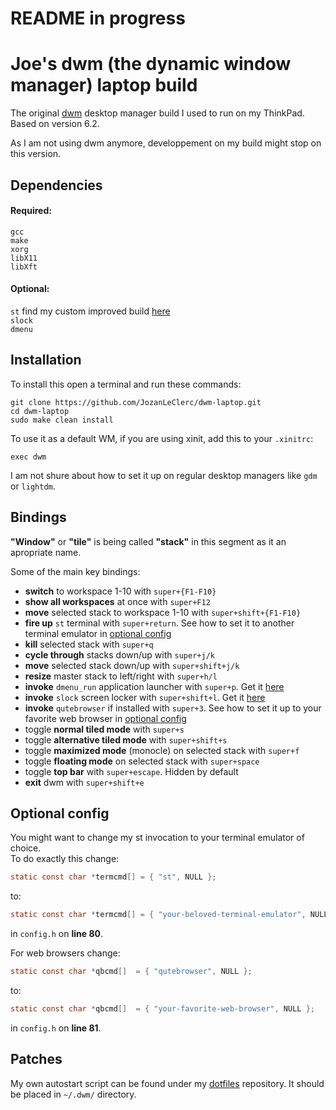 # README in progress

# Joe's dwm (the dynamic window manager) laptop build

The original [dwm](https://dwm.suckless.org/) desktop manager build I used to run on my ThinkPad.  
Based on version 6.2.

As I am not using dwm anymore, developpement on my build might stop on this version.

## Dependencies

#### Required:
   `gcc`  
   `make`  
   `xorg`  
   `libX11`  
   `libXft`

#### Optional:
   `st` find my custom improved build [here](https://github.com/JozanLeClerc/st-laptop)  
   `slock`  
   `dmenu`

## Installation

To install this open a terminal and run these commands:
```shell
git clone https://github.com/JozanLeClerc/dwm-laptop.git
cd dwm-laptop
sudo make clean install
```
To use it as a default WM, if you are using xinit, add this to your `.xinitrc`:
```shell
exec dwm
```
I am not shure about how to set it up on regular desktop managers like `gdm` or `lightdm`.

## Bindings

**"Window"** or **"tile"** is being called **"stack"** in this segment as it an apropriate name.

Some of the main key bindings:
- **switch** to workspace 1-10 with `super+{F1-F10}`
- **show all workspaces** at once with `super+F12`
- **move** selected stack to workspace 1-10 with `super+shift+{F1-F10}`
- **fire up** `st` terminal with `super+return`. See how to set it to another terminal emulator in [optional config](https://github.com/JozanLeClerc/dwm-laptop/blob/master/README.md#optional-config) 
- **kill** selected stack with `super+q`
- **cycle through** stacks down/up with `super+j/k`
- **move** selected stack down/up with `super+shift+j/k`
- **resize** master stack to left/right with `super+h/l`
- **invoke** `dmenu_run` application launcher with `super+p`. Get it [here](https://tools.suckless.org/dmenu/)
- **invoke** `slock` screen locker with `super+shift+l`. Get it [here](https://tools.suckless.org/slock/)
- **invoke** `qutebrowser` if installed with `super+3`. See how to set it up to your favorite web browser in [optional config](https://github.com/JozanLeClerc/dwm-laptop/blob/master/README.md#optional-config)
- toggle **normal tiled mode** with `super+s`
- toggle **alternative tiled mode** with `super+shift+s`
- toggle **maximized mode** (monocle) on selected stack with `super+f`
- toggle **floating mode** on selected stack with `super+space`
- toggle **top bar** with `super+escape`. Hidden by default
- **exit** dwm with `super+shift+e`

## Optional config

You might want to change my st invocation to your terminal emulator of choice.  
To do exactly this change:  
```c
static const char *termcmd[] = { "st", NULL };
```  
to:  
```c
static const char *termcmd[] = { "your-beloved-terminal-emulator", NULL };
```  
in `config.h` on **line 80**.

For web browsers change:
```c
static const char *qbcmd[]  = { "qutebrowser", NULL };
```
to:  
```c
static const char *qbcmd[]  = { "your-favorite-web-browser", NULL };
```  
in `config.h` on **line 81**.

## Patches

My own autostart script can be found under my [dotfiles](https://github.com/JozanLeClerc/dotfiles) repository. It should be placed in `~/.dwm/` directory.

